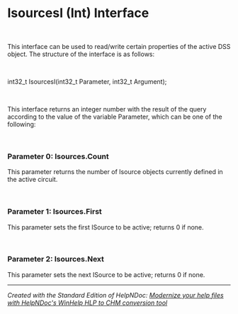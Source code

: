 # IsourcesI (Int) Interface

&nbsp;

This interface can be used to read/write certain properties of the active DSS object. The structure of the interface is as follows:

&nbsp;

int32\_t IsourcesI(int32\_t Parameter, int32\_t Argument);

&nbsp;

This interface returns an integer number with the result of the query according to the value of the variable Parameter, which can be one of the following:

&nbsp;

### Parameter 0: Isources.Count

This parameter returns the number of Isource objects currently defined in the active circuit.

&nbsp;

### Parameter 1: Isources.First

This parameter sets the first ISource to be active; returns 0 if none.

&nbsp;

### Parameter 2: Isources.Next

This parameter sets the next ISource to be active; returns 0 if none.


***
_Created with the Standard Edition of HelpNDoc: [Modernize your help files with HelpNDoc's WinHelp HLP to CHM conversion tool](<https://www.helpndoc.com/step-by-step-guides/how-to-convert-a-hlp-winhelp-help-file-to-a-chm-html-help-help-file/>)_
